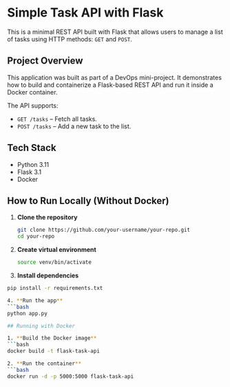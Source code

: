 #  Simple Task API with Flask

This is a minimal REST API built with Flask that allows users to manage a list of tasks using HTTP methods: `GET` and `POST`.

## Project Overview

This application was built as part of a DevOps mini-project. It demonstrates how to build and containerize a Flask-based REST API and run it inside a Docker container.

The API supports:
- `GET /tasks` – Fetch all tasks.
- `POST /tasks` – Add a new task to the list.

##  Tech Stack

- Python 3.11
- Flask 3.1
- Docker

##  How to Run Locally (Without Docker)

1. **Clone the repository**
   ```bash
   git clone https://github.com/your-username/your-repo.git
   cd your-repo

2. **Create virtual environment**
   ```bash
   source venv/bin/activate

3. **Install dependencies**
  ```bash
  pip install -r requirements.txt

4. **Run the app**
  ```bash
  python app.py

## Running with Docker 

1. **Build the Docker image**
  ```bash
  docker build -t flask-task-api

2. **Run the container**
  ```bash
  docker run -d -p 5000:5000 flask-task-api

